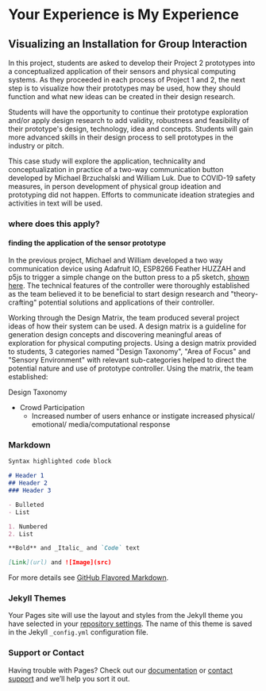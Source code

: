 # Your Experience is My Experience 
## Visualizing an Installation for Group Interaction

In this project, students are asked to develop their Project 2 prototypes into a conceptualized application of their sensors and physical computing systems. As they proceeded in each process of Project 1 and 2, the next step is to visualize how their prototypes may be used, how they should function and what new ideas can be created in their design research.

Students will have the opportunity to continue their prototype exploration and/or apply design research to add validity, robustness and feasibility of their prototype's design, technology, idea and concepts. Students will gain more advanced skills in their design process to sell prototypes in the industry or pitch.

This case study will explore the application, technicality and conceptualization in practice of a two-way communication button developed by Michael Brzuchalski and William Luk. Due to COVID-19 safety measures, in person development of physical group ideation and prototyping did not happen. Efforts to communicate ideation strategies and activities in text will be used.



### where does this apply?
#### finding the application of the sensor prototype

In the previous project, Michael and William developed a two way communication device using Adafruit IO, ESP8266 Feather HUZZAH and p5js to trigger a simple change on the button press to a p5 sketch, [shown here](https://www.youtube.com/watch?v=kvUjG0uZmqE). The technical features of the controller were thoroughly established as the team believed it to be beneficial to start design research and "theory-crafting" potential solutions and applications of their controller.

Working through the Design Matrix, the team produced several project ideas of how their system can be used. A design matrix is a guideline for generation design concepts and discovering meaningful areas of exploration for physical computing projects. Using a design matrix provided to students, 3 categories named "Design Taxonomy", "Area of Focus" and "Sensory Environment" with relevant sub-categories helped to direct the potential nature and use of prototype controller. Using the matrix, the team established:

Design Taxonomy
* Crowd Participation
  - Increased number of users enhance or instigate increased physical/ emotional/ media/computational response




### Markdown



```markdown
Syntax highlighted code block

# Header 1
## Header 2
### Header 3

- Bulleted
- List

1. Numbered
2. List

**Bold** and _Italic_ and `Code` text

[Link](url) and ![Image](src)
```

For more details see [GitHub Flavored Markdown](https://guides.github.com/features/mastering-markdown/).

### Jekyll Themes

Your Pages site will use the layout and styles from the Jekyll theme you have selected in your [repository settings](https://github.com/william-luk/williamluk.github.io/settings). The name of this theme is saved in the Jekyll `_config.yml` configuration file.

### Support or Contact

Having trouble with Pages? Check out our [documentation](https://docs.github.com/categories/github-pages-basics/) or [contact support](https://github.com/contact) and we’ll help you sort it out.
